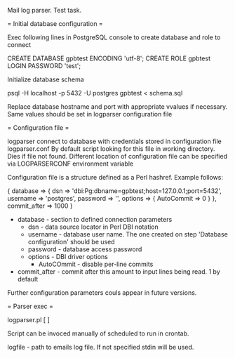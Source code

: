 Mail log parser. Test task.

= Initial database configuration =

Exec following lines in PostgreSQL console to create database and role to connect

CREATE DATABASE gpbtest ENCODING 'utf-8';
CREATE ROLE gpbtest LOGIN PASSWORD 'test';

Initialize database schema

psql -H localhost -p 5432 -U postgres gpbtest < schema.sql

Replace database hostname and port with appropriate vvalues if necessary.
Same values should be set in logparser configuration file

= Configuration file =

logparser connect to database with credentials stored in configuration file logparser.conf
By default script looking for this file in working directory. Dies if file not found.
Different location of configuration file can be specified via LOGPARSERCONF environment variable

Configuration file is a structure defined as a Perl hashref. Example follows:

{
    database => {
        dsn             => 'dbi:Pg:dbname=gpbtest;host=127.0.0.1;port=5432',
        username        => 'postgres',
        password        => '',
        options => {
            AutoCommit => 0
        }
    },
    commit_after => 1000
}

- database - section to defined connection parameters
  - dsn - data source locator in Perl DBI notation
  - username - database user name. The one created on step 'Database configuration' should be used
  - password - database access password
  - options - DBI driver options
    - AutoCOmmit - disable per-line commits
- commit_after - commit after this amount to input lines being read. 1 by default

Further configuration parameters couls appear in future versions.

= Parser exec =

logparser.pl [ <logfile> ]

Script can be invoced manually of scheduled to run in crontab.

logfile - path to emails log file. If not specified stdin will be used.


